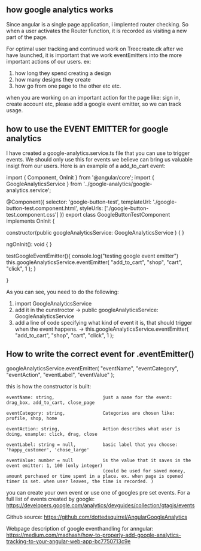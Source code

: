 ## how google analytics works 

Since angular is a single page application, i implented router checking. So when a user activates the Router function, it is recorded as visiting a new part of the page.

For optimal user tracking and continued work on Treecreate.dk after we have launched, it is important that we work eventEmitters into the more important actions of our users. ex: 
1. how long they spend creating a design
2. how many designs they create
3. how go from one page to the other
etc etc. 

when you are working on an important action for the page like: sign in, create account etc, please add a google event emitter, so we can track usage. 

## how to use the EVENT EMITTER for google analytics

I have created a google-analytics.service.ts file that you can use to trigger events. We should only use this for events we believe can bring us valuable insigt from our users. Here is an example of a add_to_cart event: 

import { Component, OnInit } from '@angular/core';
import { GoogleAnalyticsService } from '../google-analytics/google-analytics.service';

@Component({
  selector: 'google-button-test',
  templateUrl: './google-button-test.component.html',
  styleUrls: ['./google-button-test.component.css']
})
export class GoogleButtonTestComponent implements OnInit {

  constructor(public googleAnalyticsService: GoogleAnalyticsService ) { }
  
  ngOnInit(): void {
  }

  testGoogleEventEmitter(){
    console.log("testing google event emitter")
    this.googleAnalyticsService.eventEmitter( "add_to_cart", "shop", "cart", "click", 1 );
  }

}

As you can see, you need to do the following:

1. import GoogleAnalyticsService 
2. add it in the cunstroctor  -> public googleAnalyticsService: GoogleAnalyticsService
3. add a line of code specifying what kind of event it is, that should trigger when the event happens.
-> this.googleAnalyticsService.eventEmitter( "add_to_cart", "shop", "cart", "click", 1 );

## How to write the correct event for .eventEmitter()

googleAnalyticsService.eventEmitter( "eventName", "eventCategory", "eventAction", "eventLabel", "eventValue" );

this is how the constructor is built: 
    
    eventName: string,                  just a name for the event: drag_box, add_to_cart, close_page 

    eventCategory: string,              Categories are chosen like: profile, shop, home        

    eventAction: string,                Action describes what user is doing, example: click, drag, close

    eventLabel: string = null,          basic label that you choose: 'happy_customer', 'chose_large' 

    eventValue: number = null           is the value that it saves in the event emitter: 1, 100 (only integer)
                                        (could be used for saved money, amount purchased or time spent in a place. ex. when page is opened timer is set. when user leaves, the time is recorded. )

you can create your own event or use one of googles pre set events. For a full list of events created by google:
https://developers.google.com/analytics/devguides/collection/gtagjs/events

Github source: 
https://github.com/dottedsquirrel/AngularGoogleAnalytics

Webpage description of google eventhandling for anngular: 
https://medium.com/madhash/how-to-properly-add-google-analytics-tracking-to-your-angular-web-app-bc7750713c9e